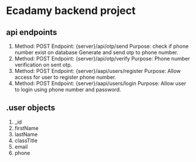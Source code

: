 # Ecadamy backend project

## api endpoints

1. Method: POST
   Endpoint: {server}/api/otp/send
   Purpose: check if phone number exist on database Generate and send otp to phone number.
2. Method: POST
   Endpoint: {server}/api/otp/verify
   Purpose: Phone number verification on sent otp.
3. Method: POST
   Endpoint: {server}/aapi/users/register
   Purpose: Allow access for user to register phone number.
4. Method: POST
   Endpoint: {server}/aapi/users/login
   Purpose: Allow user to login using phone number and password.

   

## .user objects

1. _id
2. firstName
3. lastName
4. classTitle
5. email
6. phone
